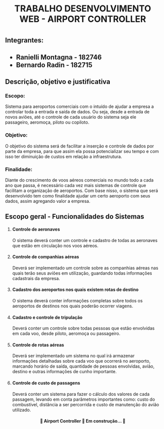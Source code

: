 <h1 align="center">TRABALHO DESENVOLVIMENTO WEB - AIRPORT CONTROLLER<h1>
  
<h2> Integrantes: <h2>
<ul>
  <li> Ranielli Montagna - 182746</li>
  <li>Bernardo Radin - 182715</li>
</ul>
  
<h2>Descrição, objetivo e justificativa</h2>
<h3>Escopo:</h3>
<p> Sistema para aeroportos comerciais com o intuído de ajudar a empresa a controlar toda a entrada e saída de dados. Ou seja, desde a entrada de novos aviões, até o controle de cada usuário do sistema seja ele passageiro, aeromoça, piloto ou copiloto. </p>
<h3>Objetivo:</h3>
<p>O objetivo do sistema será de facilitar a inserção e controle de dados por parte da empresa, para que assim ela possa potencializar seu tempo e com isso ter diminuição de custos em relação a infraestrutura.</p>
<h3>Finalidade:</h3>
<p>Diante do crescimento de voos aéreos comerciais no mundo todo a cada ano que passa, é necessário cada vez mais sistemas de controle que facilitam a organização de aeroportos. Com base nisso, o sistema que será desenvolvido tem como finalidade ajudar um certo aeroporto com seus dados, assim agregando valor a empresa.</p>

<h2> Escopo geral - Funcionalidades do Sistemas </h2>

<ol>
  <li>
    <h4>Controle de aeronaves</h4>
    <p>O sistema deverá conter um controle e cadastro de todas as aeronaves que estão em circulação nos voos aéreos.</p>
  </li>
  <li>
    <h4>Controle de companhias aéreas</h4>
    <p>Deverá ser implementado um controle sobre as companhias aéreas nas quais terão seus aviões em utilização, guardando todas informações cadastrais da empresa.</p>
  </li>
  <li>
    <h4>Cadastro dos aeroportos nos quais existem rotas de destino</h4>
    <p>O sistema deverá conter informações completas sobre todos os aeroportos de destinos nos quais poderão ocorrer viagens.</p>
  </li>
  <li>
    <h4>Cadastro e controle de tripulação</h4>
    <p>Deverá conter um controle sobre todas pessoas que estão envolvidas em cada voo, desde piloto, aeromoça ou passageiro.</p>
  </li>
  <li>
    <h4>Controle de rotas aéreas</h4>
    <p>Deverá ser implementado um sistema no qual irá armazenar informações detalhadas sobre cada voo que ocorrerá no aeroporto, marcando horário de saída, quantidade de pessoas     envolvidas, avião, destino e outras informações de cunho importante.</p>
  </li>
  <li>
    <h4>Controle de custo de passagens</h4>
    <p>Deverá conter um sistema para fazer o cálculo dos valores de cada passagem, levando em conta parâmetros importantes como: custo do combustível, distância a ser percorrida e custo de manutenção do avião utilizado.</p>
  </li>
</ol>

<h4 align="center"> 
	🚧 Airport Controller 🚀 Em construção...  🚧
</h4>
